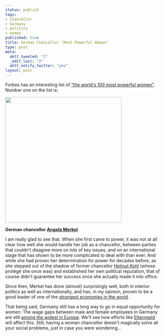 ```yaml
--- 
status: publish
tags: 
- chancellor
- Germany
- politics
- women
published: true
title: German Chancellor "Most Powerful Woman"
type: post
meta: 
  aktt_tweeted: "1"
  _edit_last: "2"
  aktt_notify_twitter: "yes"
layout: post
---
```

Forbes has an interesting list of <a href="http://www.forbes.com/women/">"the world's 100 most powerful women"</a>. Number one on the list is:

<a href="http://fredericiana.com/wp-content/uploads/2008/09/100-most-powerful-women.jpg"><img src="http://fredericiana.com/wp-content/uploads/2008/09/100-most-powerful-women-372x400.jpg" alt="" title="Forbes: 100 Most Powerful Women" width="372" height="400" class="alignnone size-medium wp-image-1604" /></a>

<strong>German chancellor <a href="http://en.wikipedia.org/wiki/Angela_Merkel">Angela Merkel</a></strong>.

I am really glad to see that. When she first came to power, it was not at all clear how well she would handle her job as a chancellor, between parties that couldn't disagree more on lots of key issues, and on an international stage that has shown to be more complicated to deal with than ever. And while she had proven her determination for power for decades before, as she stepped out of the shadow of former chancellor <a href="http://en.wikipedia.org/wiki/Helmut_Kohl">Helmut Kohl</a> (whose protégé she once was) and established her own political reputation, that of course didn't guarantee her success once she actually made it into office.

Since then, Merkel has done (almost) surprisingly well, both in interior politics as well as internationally, and has, in my opinion, proven to be a good leader of one of the <a href="http://en.wikipedia.org/wiki/List_of_countries_by_GDP_(nominal)">strongest economies in the world</a>.

That being said, Germany still has a long way to go in equal opportunity for women: The wage gaps between male and female employees in Germany are still <a href="http://www.nytimes.com/2008/09/03/business/worldbusiness/03women.html">among the widest in Europe</a>. We'll see how efforts like <a href="http://en.wikipedia.org/wiki/Elterngeld">Elterngeld</a> will affect this. Still, having a woman chancellor doesn't magically solve all your social problems, just in case you were wondering...
